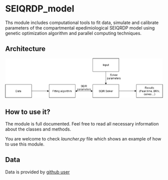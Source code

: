 # SEIQRDP_model

Ths module includes computational tools to fit data, simulate and calibrate
parameters of the compartmental epedimiological SEIQRDP model using genetic 
optimization algorithm and parallel computing techniques.

## Architecture

![The architecture of the module](/images/Diagram.png)


## How to use it?

The module is full documented. Feel free to read all necessary information
about the classes and methods. 

You are welcome to check *launcher.py* file which shows an example of
how to use this module.

## Data

Data is provided by [github user](https://raw.githubusercontent.com/datasets/covid-19/master/data/time-series-19-covid-combined.csv)

